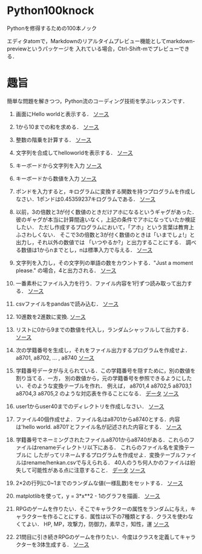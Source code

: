 # Python100knock
Pythonを修得するための100本ノック

エディタatomで，Markdownのリアルタイムプレビュー機能としてmarkdown-previewというパッケージを
入れている場合，Ctrl-Shift-mでプレビューできる．


# 趣旨
簡単な問題を解きつつ，Python流のコーディング技術を学ぶレッスンです．

1. 画面にHello worldと表示する．
[ソース](./hello.py)

2. 1から10までの和を求める．
[ソース](./sum1to10.py)

3. 整数の階乗を計算する．
[ソース](./int_factorial.py)

4. 文字列を合成してhelloworldを表示する．
[ソース](./compstr.py)

5. キーボードから文字列を入力
[ソース](./inputStr.py)

6. キーボードから数値を入力
[ソース](./inputInt.py)

7. ポンドを入力すると，キログラムに変換する関数を持つプログラムを作成しなさい．1ポンドは0.45359237キログラムである．
[ソース](./pound2kg.py)

8. 以前，3の倍数と3が付く数値のときだけアホになるというギャグがあった．
彼のギャグが本当に計算間違いなく，上記の条件でアホになっていたか検証したい．
ただし作成するプログラムにおいて，「アホ」という言葉は教育上ふさわしくない．
そこで3の倍数と3が付く数値のときは「いまでしょ!」と出力し，それ以外の数値では
「いつやるか?」と出力することにする．
調べる数値は1からnまでとし，nは標準入力で与える．
[ソース](./imadesho.py)

9. 文字列を入力し，その文字列の単語の数をカウントする．"Just a moment please."
の場合，4と出力される．
[ソース](./countWards.py)

10. 一番素朴にファイル入力を行う．ファイル内容を1行ずつ読み取って出力する．
[ソース](./inputFile.py)

11. csvファイルをpandasで読み込む．
[ソース](./inputCSV.py)

12. 10進数を2進数に変換.
[ソース](./10to2.py)

13. リストに0から9までの数値を代入し，ランダムシャッフルして出力する．
[ソース](./randomshuffle.py)

14. 次の学籍番号を生成し，それをファイル出力するプログラムを作成せよ．
a8701, a8702, ... , a8740
[ソース](./makenumber.py)

15. 学籍番号データが与えられている．この学籍番号を隠すために，別の数値を割り当てる．一方，
別の数値から，元の学籍番号を参照できるようにしたい．そのような変換テーブルを作れ．
例えば，
a8701,4
a8702,5
a8703,1
a8704,3
a8705,2
のような対応表を作ることになる．
[データ](./number.csv)
[ソース](./maketable.py)

16. user1からuser40までのディレクトリを作成しなさい．
[ソース](./makedir.py)

17. ファイル40個作成せよ．ファイル名はa8701からa8740とする．内容は'hello world. a8701'とファイル名が記述された内容とする．
[ソース](./makefile40.py)

18. 学籍番号でネーミングされたファイルa8701からa8740がある．これらのファイルはrenameディレクトリ以下にある．
これらのファイル名を変換テーブルに
したがってリネームするプログラムを作成せよ．変換テーブルファイルはrename/henkan.csvで与えられる．
40人のうち何人かのファイルは紛失して可能性がある点に注意すること．
[データ](./rename/henkan.csv)
[ソース](./rename.py)

19. 2×2の行列に0~1までのランダムな値(一様乱数)をセットする．
[ソース](./random_matrix.py)

20. matplotlibを使って，y = 3*x**2 - 1のグラフを描画．
[ソース](./plotline.py)

21. RPGのゲームを作りたい．そこでキャラクターの属性をランダムに与え，キャラクターを作ることにする．属性は以下の7種類とする．クラスを使わなくてよい．
HP, MP，攻撃力，防御力，素早さ，知性，運
[ソース](./player.py)

22. 21問目に引き続きRPGのゲームを作りたい．今度はクラスを定義してキャラクターを3体生成する．
[ソース](./playerClass.py)
